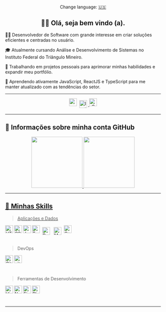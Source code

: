 #

<div align="center">Change language: <a href="https://github.com/caduamorimm-dev/caduamorimm-dev/blob/main/US.md" target="_blank">🇺🇸</a></div>

## <div align="center"> 🧑‍💻 Olá, seja bem vindo (a). 

🧑‍💻 Desenvolvedor de Software com grande interesse em criar soluções eficientes e centradas no usuário. 

 🎓 Atualmente cursando Análise e Desenvolvimento de Sistemas no Instituto Federal do Triângulo Mineiro.

🔭 Trabalhando em projetos pessoais para aprimorar minhas habilidades e expandir meu portfólio.

🌱 Aprendendo ativamente JavaScript, ReactJS e TypeScript para me manter atualizado com as tendências do setor.

<!--  👯 Aberto a colaborações e buscando contribuir para projetos inovadores. -->

<!--   📫 Entre em contato comigo em amorimm.dev@gmail.com para qualquer dúvida ou oportunidade.  -->

<!--  ⚡ Curiosidade: Tenho grande afinidade por projetos de código aberto e acredito em retribuir à comunidade de desenvolvedores." -->

---

<div align="center">
<!-- Curriculo 
  <a href="https://drive.google.com/file/d/1plmOcuGwHwbdVjlmBwpAM6TxkMfwoEUW/view" target="_blank"><img height="25" src="https://img.shields.io/badge/-Baixar%20Curriculo-383f61?logo=Betfair&colorlogo=white"    style="vertical-align:top margin:6px 4px"></a> -->
<!-- Linkedin -->
  <a href="https://linkedin.com/in/eduardoamorim-dev" target="_blank"><img height="25" src="https://img.shields.io/badge/-LinkedIn-%230A66C2?logo=LinkedIn&colorlogo=white" target="_blank" style="vertical-align:top margin:6px 4px"></a> 
<!-- instagram -->
  <a href = "https://www.instagram.com/eduardoamorim.dev/"> <img height="25" src="https://img.shields.io/badge/Instagram-%23E4405F?logo=instagram&logoColor=white" alt="Instagram" style="vertical-align:top; margin:6px 4px" /> </a>
<!-- gmail -->
  <a href = "mailto:amorimm.dev@gmail.com"><img height="25" src="https://img.shields.io/badge/Gmail-%23D44638?logo=gmail&logoColor=white" alt="Gmail" style="vertical-align:top margin:6px 4px"></a>
<!-- dev.to -->
 <!-- <a href="https://dev.to/caduamorim" target="_blank"><img height="25" src="https://img.shields.io/badge/-Dev.to-%230A0A0A?logo=dev.to&colorlogo=white" style="vertical-align:top margin:6px 4px"></a>-->
</div> 

---

## 📑 Informações sobre minha conta GitHub


<div align="center"> 
  <a href="https://github.com/eduardoamorim-dev">
  <img height="165" src="https://github-readme-stats.vercel.app/api?username=eduardoamorim-dev&show_icons=true&theme=gotham&include_all_commits=true&count_private=true"/>
  <img height="165" src="https://github-readme-stats.vercel.app/api/top-langs/?username=eduardoamorim-dev&layout=compact&langs_count=30&theme=gotham"/>
</div>

---

## 🚀 Minhas Skills

> Aplicações e Dados

<a><img height="25" src="https://img.shields.io/badge/-HTML-%23E34F26?logo=HTML5&logoColor=white" alt="HTML5" style="vertical-align:top margin:6px 4px"></a>
<a><img height="25" src="https://img.shields.io/badge/-CSS-%23379bd7?logo=css3&logoColor=white" alt="CSS" style="vertical-align:top margin:6px 4px"/>
<a><img height="25" src="https://img.shields.io/badge/-JavaScript-%23F7DF1E?logo=JavaScript&logoColor=white" alt="Javascript" style="vertical-align:top margin:6px 4px"/></a>
<a><img height="25" src="https://img.shields.io/badge/-TypeScript-%233178C6?logo=TypeScript&logoColor=white" alt="TypeScript" style="vertical-align:top margin:6px 4px"/></a>
<a> <img height="25" src="https://img.shields.io/badge/React-%2361DAFB?logo=react&logoColor=white" alt="React" style="vertical-align:top; margin:6px 4px" /> </a>
<a> <img height="25" src="https://img.shields.io/badge/MySQL-%234479A1?logo=mysql&logoColor=white" alt="MySQL" style="vertical-align:top; margin:6px 4px" /> </a>
<a><img height="25" src="https://img.shields.io/badge/C++-00599C?logo=Cplusplus&logoColor=white%22%20" alt="C++" style="vertical-align:top margin:6px 4px"/></a>
<!--<a> <img height="25" src="https://img.shields.io/badge/Rust-%23000000?logo=rust&logoColor=white" alt="Rust" style="vertical-align:top; margin:6px 4px" /> </a>
    <a><img height="25" src="https://img.shields.io/badge/-PHP-%23379bd7?logo=php&logoColor=white" alt="PHP" style="vertical-align:top margin:6px 4px"/> 
    <a> <img height="25" src="https://img.shields.io/badge/NestJS-%23E0234E?logo=nestjs&logoColor=white" alt="NestJS" style="vertical-align:top; margin:6px 4px" /> </a>
    <a> <img height="25" src="https://img.shields.io/badge/Prisma-%23323330?logo=prisma" alt="Prisma" style="vertical-align:top; margin:6px 4px" /> </a>
-->

<!-- Futuras skills 
<a><img height="25" src="https://img.shields.io/badge/-C%23-7b3399?logo=C-Sharp&logoColor=white" alt="C#" style="vertical-align:top margin:6px 4px"/></a>
<a><img height="25" src="https://img.shields.io/badge/-Bootstrap-%237952B3?logo=Bootstrap&logoColor=white" alt="Bootstrap" style="vertical-align:top margin:6px 4px"/></a>
 -->


##

> DevOps

<a><img height="25" src="https://img.shields.io/badge/-GitHub-%23181717?logo=GitHub&colorlogo=white" alt="GitHub" style="vertical-align:top margin:6px 4px"/></a>
<a><img height="25" src="https://img.shields.io/badge/-Git-%23181717?logo=Git&colorlogo=white" alt="git" style="vertical-align:top margin:6px 4px"/></a>

#

> Ferramentas de Desenvolvimento

<a><img height="25" src="https://img.shields.io/badge/-Visual%20Studio%20Code-007ACC?logo=Visual-Studio-Code&colorlogo=white" alt="VisualStudioCode" style="vertical-align:top margin:6px 4px"/></a>
<a><img height="25" src="https://img.shields.io/badge/-Notion-%23181717?logo=Notion&colorlogo=white" alt="Notion" style="vertical-align:top margin:6px 4px"/></a>
<a><img height="25" src="https://img.shields.io/badge/-Figma-%23181717?logo=Figma&colorlogo=white" alt="Figma" style="vertical-align:top margin:6px 4px"/></a>
<a><img height="25" src="https://img.shields.io/badge/-Adobe%20Photoshop-%23181717?logo=Adobe-Photoshop&logocolor=white" alt="Ph" style="vertical-align:top margin:6px 4px"/></a>

#

---


